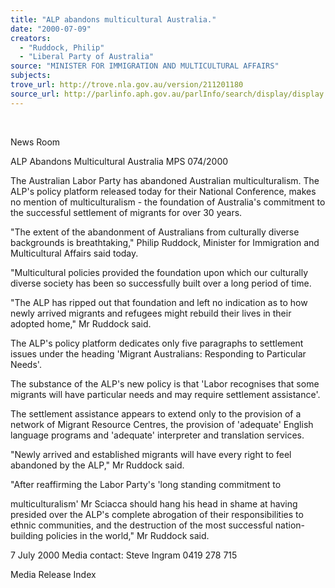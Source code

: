 ```yaml
---
title: "ALP abandons multicultural Australia."
date: "2000-07-09"
creators:
  - "Ruddock, Philip"
  - "Liberal Party of Australia"
source: "MINISTER FOR IMMIGRATION AND MULTICULTURAL AFFAIRS"
subjects:
trove_url: http://trove.nla.gov.au/version/211201180
source_url: http://parlinfo.aph.gov.au/parlInfo/search/display/display.w3p;query=Id%3A%22media/pressrel/M2X16%22
---
```


  

 News Room

 ALP Abandons Multicultural Australia MPS 074/2000

 The Australian Labor Party has abandoned Australian multiculturalism. The ALP's policy platform released today for their National Conference, makes no mention of multiculturalism - the foundation of Australia's commitment to the successful settlement of migrants for over 30 years.

 "The extent of the abandonment of Australians from culturally diverse backgrounds is breathtaking," Philip Ruddock, Minister for Immigration and Multicultural Affairs said today.

 "Multicultural policies provided the foundation upon which our culturally diverse society has been so successfully built over a long period of time.

 "The ALP has ripped out that foundation and left no indication as to how newly arrived migrants and refugees might rebuild their lives in their adopted home," Mr Ruddock said.

 The ALP's policy platform dedicates only five paragraphs to settlement issues under the heading 'Migrant Australians: Responding to Particular Needs'.

 The substance of the ALP's new policy is that 'Labor recognises that some migrants will have particular needs and may require settlement assistance'.

 The settlement assistance appears to extend only to the provision of a network of Migrant Resource Centres, the provision of 'adequate' English language programs and 'adequate' interpreter and translation services.

 "Newly arrived and established migrants will have every right to feel abandoned by the ALP," Mr Ruddock said.

 "After reaffirming the Labor Party's 'long standing commitment to

 multiculturalism' Mr Sciacca should hang his head in shame at having presided over the ALP's complete abrogation of their responsibilities to ethnic communities, and the destruction of the most successful nation-building policies in the world," Mr Ruddock said.

 7 July 2000 Media contact: Steve Ingram 0419 278 715

 Media Release Index

  

